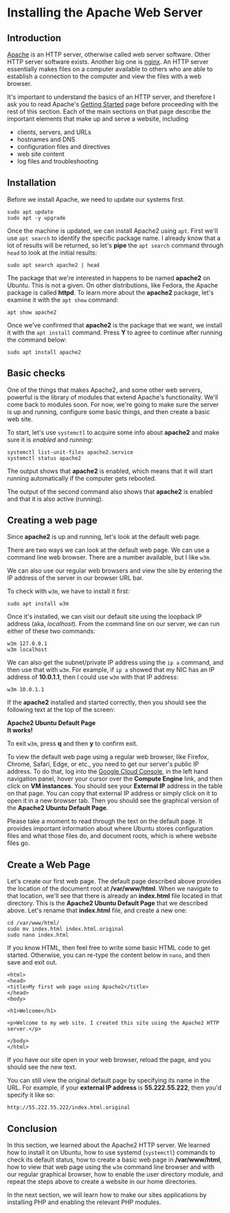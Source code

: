 # Installing the Apache Web Server

## Introduction

[Apache][apache] is an HTTP server,
otherwise called web server software.
Other HTTP server software exists.
Another big one is [nginx][nginx].
An HTTP server essentially makes files on a computer available
to others who are able to establish a
connection to the computer and view the files
with a web browser.

It's important to understand the basics of an HTTP server, and
therefore I ask you to read Apache's
[Getting Started][gettingStarted] page before
proceeding with the rest of this section.
Each of the main sections on that page describe
the important elements that make up and serve a website,
including

- clients, servers, and URLs
- hostnames and DNS
- configuration files and directives
- web site content
- log files and troubleshooting


## Installation

Before we install Apache,
we need to update our systems first.


```
sudo apt update
sudo apt -y upgrade
```

Once the machine is updated,
we can install Apache2 using ``apt``.
First we'll use ``apt search`` to identify
the specific package name.
I already know that a lot of results
will be returned,
so let's **pipe** the ``apt search`` command
through ``head`` to look at the initial results:

```
sudo apt search apache2 | head
```

The package that we're interested in
happens to be named **apache2** on Ubuntu.
This is not a given.
On other distributions,
like Fedora,
the Apache package is called **httpd**.
To learn more about the **apache2** package,
let's examine it with the ``apt show`` command:

```
apt show apache2
```

Once we've confirmed that **apache2** is the package
that we want,
we install it with the ``apt install`` command.
Press **Y** to agree to continue after running
the command below:

```
sudo apt install apache2
```

## Basic checks

One of the things that makes Apache2, and
some other web servers,
powerful is the library of modules that
extend Apache's functionality.
We'll come back to modules soon.
For now,
we're going to make sure the server is up and running,
configure some basic things, and
then create a basic web site.

To start,
let's use ``systemctl`` to acquire some info about **apache2** and
make sure it is *enabled* and *running*:

```
systemctl list-unit-files apache2.service
systemctl status apache2
```

The output shows that **apache2** is enabled,
which means that it will start running automatically
if the computer gets rebooted.

The output of the second command also shows
that **apache2** is enabled and
that it is also active (running).

## Creating a web page

Since **apache2** is up and running,
let's look at the default web page.

There are two ways we can look at the default web page.
We can use a command line web browser.
There are a number available, but
I like ``w3m``.

We can also use our regular web browsers and view
the site by entering the IP address of the server
in our browser URL bar.

To check with ``w3m``,
we have to install it first:

```
sudo apt install w3m
```

Once it's installed,
we can visit our default site using the loopback IP address
(aka, *localhost*).
From the command line on our server,
we can run either of these two commands:

```
w3m 127.0.0.1
w3m localhost
```

We can also get the subnet/private IP address
using the ``ip a`` command, and
then use that with ``w3m``.
For example, if ``ip a`` showed that my NIC
has an IP address of **10.0.1.1**, then
I could use ``w3m`` with that IP address:

```
w3m 10.0.1.1
```

If the **apache2** installed and started correctly,
then you should see the following text at the top
of the screen:

**Apache2 Ubuntu Default Page**  
**It works!**

To exit ``w3m``,
press **q** and then **y** to confirm exit.

To view the default web page using
a regular web browser,
like Firefox, Chrome, Safari, Edge, or etc.,
you need to get our server's public IP address.
To do that,
log into the
[Google Cloud Console][gcloudConsole],
in the left hand navigation panel,
hover your cursor over the **Compute Engine** link, and
then click on **VM instances**.
You should see your **External IP** address
in the table on that page.
You can copy that external IP address or
simply click on it to open it in a new browser tab.
Then you should see the graphical version of the
**Apache2 Ubuntu Default Page**.

Please take a moment to read through
the text on the default page.
It provides important information about
where Ubuntu stores configuration files and
what those files do, and
document roots,
which is where website files go.

## Create a Web Page

Let's create our first web page.
The default page described above provides
the location of the document root at
**/var/www/html**.
When we navigate to that location,
we'll see that there is already an **index.html**
file located in that directory.
This is the **Apache2 Ubuntu Default Page**
that we described above.
Let's rename that **index.html** file,
and create a new one:

```
cd /var/www/html/
sudo mv index.html index.html.original
sudo nano index.html
```

If you know HTML, then
feel free to write some basic HTML code to get started.
Otherwise, you can re-type the content below
in ``nano``, and
then save and exit out.

```
<html>
<head>
<title>My first web page using Apache2</title>
</head>
<body>

<h1>Welcome</h1>

<p>Welcome to my web site. I created this site using the Apache2 HTTP server.</p>

</body>
</html>
```

If you have our site open in your web browser,
reload the page, and you should see
the new text.

You can still view the original default page by
specifying its name in the URL.
For example, if your **external IP address** is
**55.222.55.222**, then you'd specify it like so:

```
http://55.222.55.222/index.html.original
```

## Conclusion

In this section,
we learned about the Apache2 HTTP server.
We learned how to install it on Ubuntu,
how to use systemd (``systemctl``) commands
to check its default status,
how to create a basic web page in **/var/www/html**,
how to view that web page using the ``w3m``
command line browser and with our regular graphical browser,
how to enable the user directory module, and
repeat the steps above to create a website
in our home directories.

In the next section,
we will learn how to make our sites applications
by installing PHP and enabling the relevant PHP modules.

[nginx]:https://nginx.org/en/
[apache]:https://httpd.apache.org/
[gettingStarted]:https://httpd.apache.org/docs/2.4/getting-started.html
[gcloudConsole]:https://console.cloud.google.com/
[modUserDir]:https://httpd.apache.org/docs/2.4/mod/mod_userdir.html

<!--
## User Directories

You may have visited sites in the past
that have a tilde in the URL and look like this:

```
http://example.com/~user/
```

These are called user directories, and
the provide additional path to the **document root**
that's located in users' home directories
in a directory called **public_html**.
This is the default document root for user directories,
but the default can be changed to different locations.
Please read the documentation on what's called the
[Apache Module mod_userdir][modUserDir] before proceeding.

By default, users with accounts on the server
need to have a **public_html** directory
in their home directories, and
Apache2 needs to be configured
to serve sites from those directories.
For example, for the user **linus**,
they should have the following file path available:

```
/home/linus/public_html/
```

### Enable mod_userdir

The configuration file for **mod_userdir** is
located in **/etc/apache2/mods-available/**
and is named **userdir.conf**.
Files in this directory are modules that
are available to Apache2 but that are not
enabled (i.e., they're turned off) by default.
We can view that the **userdir.conf** file
with the ``less`` command:

```
less /etc/apache2/mods-available/userdir.conf
```

The default configuration does not need to be modified.
Therefore, all we need to do is enable this module.
To do that, we use the ``a2enmod`` Apache2 command
(see ``man a2enmod`` for details.)

```
sudo a2enmod userdir
```

After enabling,
we need to reload the HTTP service, and
we can also check its status:

```
sudo systemctl restart apache2
systemctl status apache2
```

### Create a User Directory Website

Let's say I am logged in as the user **linus** on the system and
will use that to test if the user directory is working.
First, let's go home.
For me, as the user **linus**,
that would **/home/linus/**, and
I just have to type in the ``cd`` command and press Enter:

```
cd
```

Now I need to create a **public_html** directory
in my home directory
(**make sure you're in your home directory!**), and
change into that directory:

```
mkdir public_html
cd public_html
```

By default, Apache2 looks for a file
named **index.html** in the document root.
I'll create that and add some basic HTML to it:

```
nano index.html
```

And in that file:

```
<html>
<head>
<title>My home site</title>
</head>
<body>

<p>This is my home site.</p>

</body>
</html>
```

Now simply add **/~linus/** to your external IP
address in your browser's URL bar.
Like so
(of course, replace the external IP address with
your external IP address and the username with
the username that you're using):

```
http://55.222.55.222/~linus/
```

Note that this process is pretty easy but
that it will be different on other distributions.
For example, the **Fedora** distribution has different
**Apache2** defaults.
Also, on some distributions,
we might need to change the directory permissions
before this will work.
By default, Ubuntu sets directory permissions to
on our home directories to:

```
drwxr-xr-x
```

That means that any user can view the contents
of our home directories.
And Ubuntu sets directories created with ``mkdir``
in the home directory with these permissions by default:

```
drwxrwxr-x
```

These default settings make those directories
world readable, but
other distributions do not default to those permissions.
If the last ``r-x`` was set to ``---``, then
we would need to use the ``chmod`` command
to make these directories executable and readable
before files in our **public_html** directory
could be accessed in a browser.

-->



